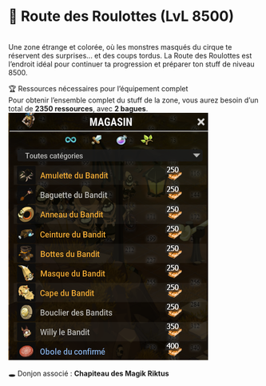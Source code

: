 # 🎪 Route des Roulottes (LvL 8500)

\
Une zone étrange et colorée, où les monstres masqués du cirque te réservent des surprises... et des coups tordus. La Route des Roulottes est l’endroit idéal pour continuer ta progression et préparer ton stuff de niveau 8500.

🏆 Ressources nécessaires pour l’équipement complet\
Pour obtenir l’ensemble complet du stuff de la zone, vous aurez besoin d’un total de **2350 ressources**, avec **2 bagues**.\
![](../../.gitbook/assets/{B7B66EE7-3020-41F8-BE20-2549399D2989}.png)

🕳️ Donjon associé : **Chapiteau des Magik Riktus**
